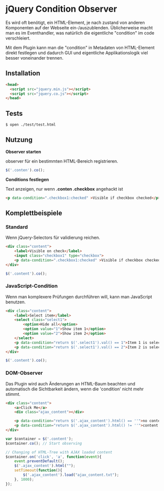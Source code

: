 # jQuery Condition Observer

Es wird oft benötigt, ein HTML-Element, je nach zustand von anderen Komponenten auf der Webseite ein-/auszublenden. Üblicherweise macht man es im Eventhandler, was natürlich die eigentliche "condition" im code verschleiert.

Mit dem Plugin kann man die "condition" in Metadaten von HTML-Element direkt festlegen und dadurch GUI und eigentliche Applikationslogik viel besser voneinander trennen.


## Installation
```html
<head>
  <script src="jquery.min.js"></script>
  <script src="jquery.co.js"></script>
</head>
```

## Tests
```sh
$ open ./test/test.html
```

## Nutzung
**Observer starten**

observer für ein bestimmten HTML-Bereich registrieren.
```javascript
$('.conten').co();
```

**Conditions festlegen**

Text anzeigen, nur wenn **.conten .checkbox** angehackt ist
```html
<p data-condition=".checkbox1:checked" >Visible if checkbox checked</p>
```

## Komplettbeispiele

### Standard
Wenn jQuery-Selectors für validierung reichen.

```html
<div class="content">
    <label>Visible on check</label>
    <input class="checkbox1" type="checkbox">
    <p data-condition=".checkbox1:checked" >Visible if checkbox checked</p>
</div>
```

```javascript
$('.content').co();
```

### JavaScript-Condition
Wenn man komplexere Prüfungen durchführen will, kann man JavaScript benutzen.

```html
<div class="content">
    <label>Select item</label>
    <select class="select1">
        <option>Hide all</option>
        <option value="1">Show item 1</option>
        <option value="2">Show item 2</option>
    </select>
    <p data-condition="return $('.select1').val() == 1">Item 1 is selected</p>
    <p data-condition="return $('.select1').val() == 2">Item 2 is selected</p>
</div>
```

```javascript
$('.content').co();
```

### DOM-Observer
Das Plugin wird auch Änderungen an HTML-Baum beachten und automatisch die Sichtbarkeit ändern, wenn die 'condition' nicht mehr stimmt.

```html
<div class="content">
    <a>Click Me</a>
    <div class="ajax_content"></div>

    <p data-condition="return $('.ajax_content').html() == ''">no content</p>
    <p data-condition="return $('.ajax_content').html() != ''">content is loaded</p>
</div>
```

```javascript
var $container = $('.content');
$container.co(); // Start observing

// Changing of HTML-Tree with AJAX loaded content
$container.on('click', 'a', function(event){
    event.preventDefault();
    $('.ajax_content').html("");
    setTimeout(function(){
        $('.ajax_content').load("ajax_content.txt");
    }, 1000);
});
```
